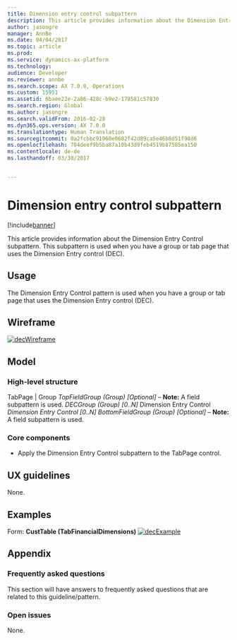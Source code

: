 ```yaml
---
title: Dimension entry control subpattern
description: This article provides information about the Dimension Entry Control subpattern. This subpattern is used when you have a group or tab page that uses the Dimension Entry control (DEC).
author: jasongre
manager: AnnBe
ms.date: 04/04/2017
ms.topic: article
ms.prod: 
ms.service: dynamics-ax-platform
ms.technology: 
audience: Developer
ms.reviewer: annbe
ms.search.scope: AX 7.0.0, Operations
ms.custom: 15951
ms.assetid: 6baee22e-2a86-428c-b9e2-178581c57830
ms.search.region: Global
ms.author: jasongre
ms.search.validFrom: 2016-02-28
ms.dyn365.ops.version: AX 7.0.0
ms.translationtype: Human Translation
ms.sourcegitcommit: 0a2fcbbc91960e0602f42d89ca5e46b8d51f98d6
ms.openlocfilehash: 704deef9b5ba87a10b43d9feb4519b87585ea150
ms.contentlocale: de-de
ms.lasthandoff: 03/30/2017


---
```


# <a name="dimension-entry-control-subpattern"></a>Dimension entry control subpattern

[!include[banner](../includes/banner.md)]


This article provides information about the Dimension Entry Control subpattern. This subpattern is used when you have a group or tab page that uses the Dimension Entry control (DEC). 

<a name="usage"></a>Usage
-----

The Dimension Entry Control pattern is used when you have a group or tab page that uses the Dimension Entry control (DEC).

## <a name="wireframe"></a>Wireframe
[![decWireframe](./media/decwireframe.png)](./media/decwireframe.png)  

## <a name="model"></a>Model
### <a name="high-level-structure"></a>High-level structure

TabPage | Group *TopFieldGroup (Group) \[Optional\]* – **Note:** A field subpattern is used. *DECGroup (Group) \[0..N\]* Dimension Entry Control *Dimension Entry Control \[0..N\]* *BottomFieldGroup (Group) \[Optional\]* – **Note:** A field subpattern is used.

### <a name="core-components"></a>Core components

-   Apply the Dimension Entry Control subpattern to the TabPage control.

## <a name="ux-guidelines"></a>UX guidelines
None.

## <a name="examples"></a>Examples
Form: **CustTable (TabFinancialDimensions)** [![decExample](./media/decexample.png)](./media/decexample.png)    

## <a name="appendix"></a>Appendix
### <a name="frequently-asked-questions"></a>Frequently asked questions

This section will have answers to frequently asked questions that are related to this guideline/pattern.

### <a name="open-issues"></a>Open issues

None.




